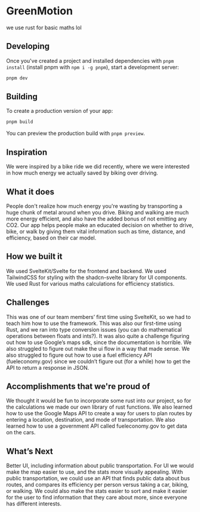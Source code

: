 # GreenMotion

we use rust for basic maths lol

## Developing

Once you've created a project and installed dependencies with `pnpm install` (install pnpm with `npm i -g pnpm`), start a development server:

```bash
pnpm dev
```

## Building

To create a production version of your app:

```bash
pnpm build
```

You can preview the production build with `pnpm preview`.

## Inspiration

We were inspired by a bike ride we did recently, where we were interested in how much energy we actually saved by biking over driving.

## What it does

People don't realize how much energy you're wasting by transporting a huge chunk of metal around when you drive. Biking and walking are much more energy efficient, and also have the added bonus of not emitting any CO2. Our app helps people make an educated decision on whether to drive, bike, or walk by giving them vital information such as time, distance, and efficiency, based on their car model.

## How we built it

We used SvelteKit/Svelte for the frontend and backend. We used TailwindCSS for styling with the shadcn-svelte library for UI components. We used Rust for various maths calculations for efficiency statistics.

## Challenges

This was one of our team members’ first time using SvelteKit, so we had to teach him how to use the framework. This was also our first-time using Rust, and we ran into type conversion issues (you can do mathematical operations between floats and ints?). 
It was also quite a challenge figuring out how to use Google’s maps sdk, since the documentation is horrible. We also struggled to figure out make the ui flow in a way that made sense.
We also struggled to figure out how to use a fuel efficiency API (fueleconomy.gov) since we couldn’t figure out (for a while) how to get the API to return a response in JSON.

## Accomplishments that we're proud of

We thought it would be fun to incorporate some rust into our project, so for the calculations we made our own library of rust functions. We also learned how to use the Google Maps API to create a way for users to plan routes by entering a location, destination, and mode of transportation. We also learned how to use a government API called fueleconomy.gov to get data on the cars.

## What’s Next

Better UI, including information about public transportation. For UI we would make the map easier to use, and the stats more visually appealing. With public transportation, we could use an API that finds public data about bus routes, and compares its efficiency per person versus taking a car, biking, or walking. We could also make the stats easier to sort and make it easier for the user to find information that they care about more, since everyone has different interests.
